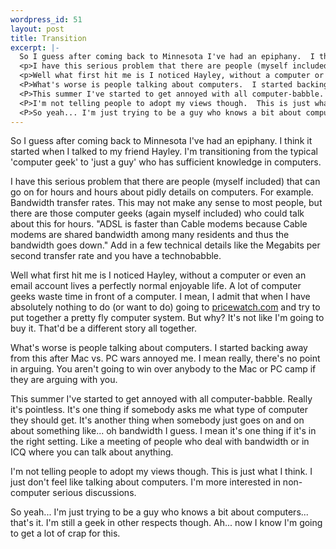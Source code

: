 ```yaml
--- 
wordpress_id: 51
layout: post
title: Transition
excerpt: |-
  So I guess after coming back to Minnesota I've had an epiphany.  I think it started when I talked to my friend Hayley.  I'm transitioning from the typical 'computer geek' to 'just a guy' who has sufficient knowledge in computers.
  <p>I have this serious problem that there are people (myself included) that can go on for hours and hours about pidly details on computers.  For example.  Bandwidth transfer rates.  This may not make any sense to most people, but there are those computer geeks (again myself included) who could talk about this for hours.  "ADSL is faster than Cable modems because Cable modems are shared bandwidth among many residents and thus the bandwidth goes down."  Add in a few technical details like the Megabits per second transfer rate and you have a technobabble.
  <p>Well what first hit me is I noticed Hayley, without a computer or even an email account lives a perfectly normal enjoyable life.  A lot of computer geeks waste time in front of a computer.  I mean, I admit that when I have absolutely nothing to do (or want to do) going to <A href='http://www.pricewatch.com/'>pricewatch.com</a> and try to put together a pretty fly computer system.  But why?  It's not like I'm going to buy it.  That'd be a different story all together.
  <P>What's worse is people talking about computers.  I started backing away from this after Mac vs. PC wars annoyed me.  I mean really, there's no point in arguing.  You aren't going to win over anybody to the Mac or PC camp if they are arguing with you.
  <P>This summer I've started to get annoyed with all computer-babble.  Really it's pointless.  It's one thing if somebody asks me what type of computer they should get.  It's another thing when somebody just goes on and on about something like... oh bandwidth I guess.  I mean it's one thing if it's in the right setting.  Like a meeting of people who deal with bandwidth or in ICQ where you can talk about anything.
  <P>I'm not telling people to adopt my views though.  This is just what I think.  I just don't feel like talking about computers.  I'm more interested in non-computer serious discussions.
  <P>So yeah... I'm just trying to be a guy who knows a bit about computers... that's it.  I'm still a geek in other respects though.  Ah... now I know I'm going to get a lot of crap for this.
---
```

So I guess after coming back to Minnesota I've had an epiphany.  I think it started when I talked to my friend Hayley.  I'm transitioning from the typical 'computer geek' to 'just a guy' who has sufficient knowledge in computers.
<p>I have this serious problem that there are people (myself included) that can go on for hours and hours about pidly details on computers.  For example.  Bandwidth transfer rates.  This may not make any sense to most people, but there are those computer geeks (again myself included) who could talk about this for hours.  "ADSL is faster than Cable modems because Cable modems are shared bandwidth among many residents and thus the bandwidth goes down."  Add in a few technical details like the Megabits per second transfer rate and you have a technobabble.
<p>Well what first hit me is I noticed Hayley, without a computer or even an email account lives a perfectly normal enjoyable life.  A lot of computer geeks waste time in front of a computer.  I mean, I admit that when I have absolutely nothing to do (or want to do) going to <A href='http://www.pricewatch.com/'>pricewatch.com</a> and try to put together a pretty fly computer system.  But why?  It's not like I'm going to buy it.  That'd be a different story all together.
<P>What's worse is people talking about computers.  I started backing away from this after Mac vs. PC wars annoyed me.  I mean really, there's no point in arguing.  You aren't going to win over anybody to the Mac or PC camp if they are arguing with you.
<P>This summer I've started to get annoyed with all computer-babble.  Really it's pointless.  It's one thing if somebody asks me what type of computer they should get.  It's another thing when somebody just goes on and on about something like... oh bandwidth I guess.  I mean it's one thing if it's in the right setting.  Like a meeting of people who deal with bandwidth or in ICQ where you can talk about anything.
<P>I'm not telling people to adopt my views though.  This is just what I think.  I just don't feel like talking about computers.  I'm more interested in non-computer serious discussions.
<P>So yeah... I'm just trying to be a guy who knows a bit about computers... that's it.  I'm still a geek in other respects though.  Ah... now I know I'm going to get a lot of crap for this.
